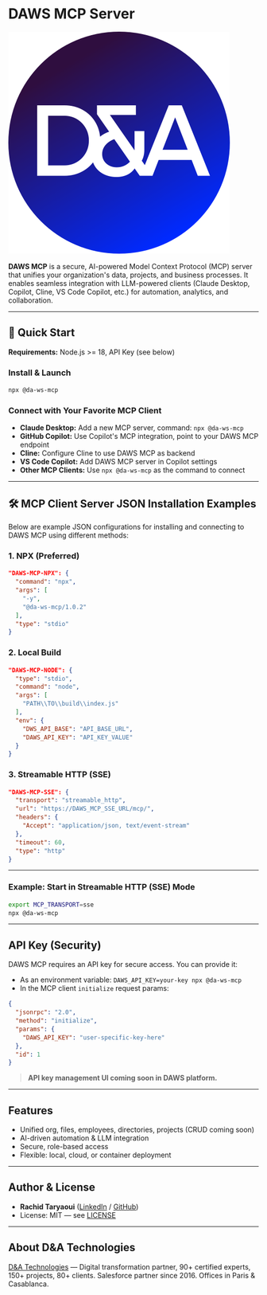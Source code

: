 # DAWS MCP Server

![DAWS Logo](assets/logo.svg)

**DAWS MCP** is a secure, AI-powered Model Context Protocol (MCP) server that unifies your organization's data, projects, and business processes. It enables seamless integration with LLM-powered clients (Claude Desktop, Copilot, Cline, VS Code Copilot, etc.) for automation, analytics, and collaboration.

---

## 🚀 Quick Start

**Requirements:** Node.js >= 18, API Key (see below)

### Install & Launch

```sh
npx @da-ws-mcp
```

### Connect with Your Favorite MCP Client

- **Claude Desktop:** Add a new MCP server, command: `npx @da-ws-mcp`
- **GitHub Copilot:** Use Copilot's MCP integration, point to your DAWS MCP endpoint
- **Cline:** Configure Cline to use DAWS MCP as backend
- **VS Code Copilot:** Add DAWS MCP server in Copilot settings
- **Other MCP Clients:** Use `npx @da-ws-mcp` as the command to connect

---

## 🛠️ MCP Client Server JSON Installation Examples

Below are example JSON configurations for installing and connecting to DAWS MCP using different methods:

### 1. NPX (Preferred)

```json
"DAWS-MCP-NPX": {
  "command": "npx",
  "args": [
    "-y",
    "@da-ws-mcp/1.0.2"
  ],
  "type": "stdio"
}
```

### 2. Local Build

```json
"DAWS-MCP-NODE": {
  "type": "stdio",
  "command": "node",
  "args": [
    "PATH\\TO\\build\\index.js"
  ],
  "env": {
    "DWS_API_BASE": "API_BASE_URL",
    "DAWS_API_KEY": "API_KEY_VALUE"
  }
}
```

### 3. Streamable HTTP (SSE)

```json
"DAWS-MCP-SSE": {
  "transport": "streamable_http",
  "url": "https://DAWS_MCP_SSE_URL/mcp/",
  "headers": {
    "Accept": "application/json, text/event-stream"
  },
  "timeout": 60,
  "type": "http"
}
```

---

### Example: Start in Streamable HTTP (SSE) Mode

```sh
export MCP_TRANSPORT=sse
npx @da-ws-mcp
```

---

## API Key (Security)

DAWS MCP requires an API key for secure access. You can provide it:

- As an environment variable: `DAWS_API_KEY=your-key npx @da-ws-mcp`
- In the MCP client `initialize` request params:

```json
{
  "jsonrpc": "2.0",
  "method": "initialize",
  "params": {
    "DAWS_API_KEY": "user-specific-key-here"
  },
  "id": 1
}
```

> **API key management UI coming soon in DAWS platform.**

---

## Features

- Unified org, files, employees, directories, projects (CRUD coming soon)
- AI-driven automation & LLM integration
- Secure, role-based access
- Flexible: local, cloud, or container deployment

---

## Author & License

- **Rachid Taryaoui** ([LinkedIn](https://www.linkedin.com/in/taryaoui/) / [GitHub](https://github.com/taryaoui))
- License: MIT — see [LICENSE](LICENSE)

---

## About D&A Technologies

[D&A Technologies](https://da-technologies.ma/) — Digital transformation partner, 90+ certified experts, 150+ projects, 80+ clients. Salesforce partner since 2016. Offices in Paris & Casablanca.
